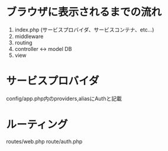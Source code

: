 # ブラウザに表示されるまでの流れ
1. index.php
(サービスプロバイダ、サービスコンテナ、etc...)
2. middleware
3. routing
4. controller <-> model DB
5. view


# サービスプロバイダ
config/app.php内のproviders,aliasにAuthと記載

# ルーティング
routes/web.php
route/auth.php



